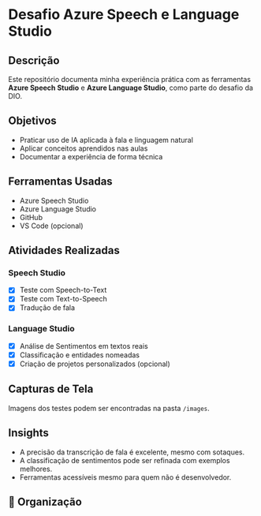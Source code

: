 # Desafio Azure Speech e Language Studio

## Descrição
Este repositório documenta minha experiência prática com as ferramentas **Azure Speech Studio** e **Azure Language Studio**, como parte do desafio da DIO.

## Objetivos
- Praticar uso de IA aplicada à fala e linguagem natural
- Aplicar conceitos aprendidos nas aulas
- Documentar a experiência de forma técnica

## Ferramentas Usadas
- Azure Speech Studio
- Azure Language Studio
- GitHub
- VS Code (opcional)

## Atividades Realizadas

### Speech Studio
- [x] Teste com Speech-to-Text
- [x] Teste com Text-to-Speech
- [x] Tradução de fala

### Language Studio
- [x] Análise de Sentimentos em textos reais
- [x] Classificação e entidades nomeadas
- [x] Criação de projetos personalizados (opcional)

## Capturas de Tela
Imagens dos testes podem ser encontradas na pasta `/images`.

## Insights
- A precisão da transcrição de fala é excelente, mesmo com sotaques.
- A classificação de sentimentos pode ser refinada com exemplos melhores.
- Ferramentas acessíveis mesmo para quem não é desenvolvedor.

## 📁 Organização
